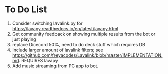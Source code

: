# To Do List
1. Consider switching lavalink.py for https://lavapy.readthedocs.io/en/latest/lavapy.html
2. Get community feedback on showing multiple results from the bot or just playing
2. replace Dicecord 50%, need to do deck stuff which requires DB
3. Include larger amount of lavalink filters; see https://github.com/freyacodes/Lavalink/blob/master/IMPLEMENTATION.md. REQUIRES lavapy
4. Add music streaming from PC app to bot.
